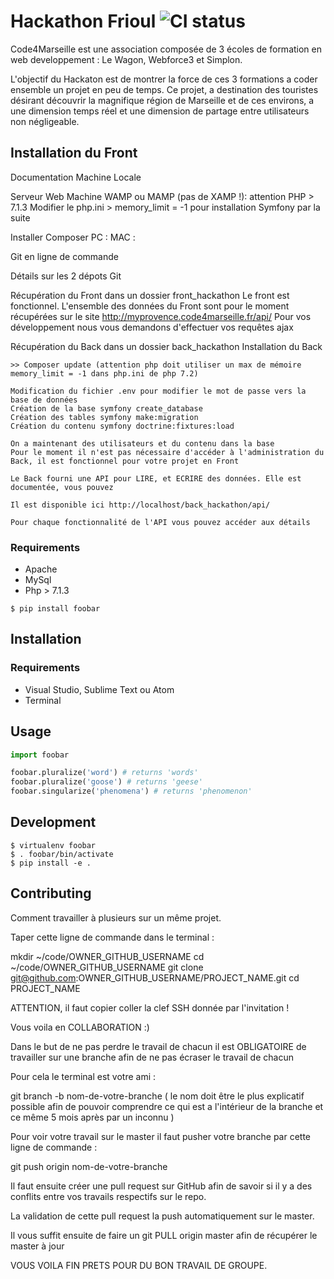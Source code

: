 # Hackathon Frioul ![CI status](http://myprovence.code4marseille.fr/media/logo/code4marseille.png)

Code4Marseille est une association composée de 3 écoles de formation en web developpement : Le Wagon, Webforce3 et Simplon.

L'objectif du Hackaton est de montrer la force de ces 3 formations a coder ensemble un projet en peu de temps. Ce projet, a destination des touristes désirant découvrir la magnifique région de Marseille et de ces environs, a une dimension temps réel et une dimension de partage entre utilisateurs non négligeable.

## Installation du Front

Documentation Machine Locale 

Serveur Web Machine WAMP ou MAMP (pas de XAMP !): attention PHP > 7.1.3
    Modifier le php.ini > memory_limit = -1 pour installation Symfony par la suite

Installer Composer
    PC : 
    MAC : 

Git en ligne de commande

Détails sur les 2 dépots Git

Récupération du Front dans un dossier front_hackathon
    Le front est fonctionnel. L'ensemble des données du Front sont pour le moment récupérées sur le site http://myprovence.code4marseille.fr/api/
    Pour vos développement nous vous demandons d'effectuer vos requêtes ajax 

Récupération du Back dans un dossier back_hackathon
    Installation du Back
    
    >> Composer update (attention php doit utiliser un max de mémoire memory_limit = -1 dans php.ini de php 7.2)

    Modification du fichier .env pour modifier le mot de passe vers la base de données
    Création de la base symfony create_database
    Création des tables symfony make:migration
    Création du contenu symfony doctrine:fixtures:load

    On a maintenant des utilisateurs et du contenu dans la base
    Pour le moment il n'est pas nécessaire d'accéder à l'administration du Back, il est fonctionnel pour votre projet en Front

    Le Back fourni une API pour LIRE, et ECRIRE des données. Elle est documentée, vous pouvez 

    Il est disponible ici http://localhost/back_hackathon/api/

    Pour chaque fonctionnalité de l'API vous pouvez accéder aux détails






    



### Requirements
* Apache
* MySql
* Php > 7.1.3

`$ pip install foobar`

## Installation

### Requirements
* Visual Studio, Sublime Text ou Atom
* Terminal



## Usage

```python
import foobar

foobar.pluralize('word') # returns 'words'
foobar.pluralize('goose') # returns 'geese'
foobar.singularize('phenomena') # returns 'phenomenon'
```

## Development
```
$ virtualenv foobar
$ . foobar/bin/activate
$ pip install -e .
```

## Contributing

Comment travailler à plusieurs sur un même projet.

Taper cette ligne de commande dans le terminal :

mkdir ~/code/OWNER_GITHUB_USERNAME
cd ~/code/OWNER_GITHUB_USERNAME
git clone git@github.com:OWNER_GITHUB_USERNAME/PROJECT_NAME.git
cd PROJECT_NAME

ATTENTION, il faut copier coller la clef SSH donnée par l'invitation !


Vous voila en COLLABORATION :)

Dans le but de ne pas perdre le travail de chacun il est OBLIGATOIRE de travailler sur une branche afin de ne pas écraser le travail de chacun

Pour cela le terminal est votre ami :

git branch -b nom-de-votre-branche 
( le nom doit être le plus explicatif possible afin de pouvoir comprendre ce qui est a l'intérieur de la branche et ce même 5 mois après par un inconnu )

Pour voir votre travail sur le master il faut pusher votre branche par cette ligne de commande :

git push origin nom-de-votre-branche

Il faut ensuite créer une pull request sur GitHub afin de savoir si il y a des conflits entre vos travails respectifs sur le repo.

La validation de cette pull request la push automatiquement sur le master.

Il vous suffit ensuite de faire un git PULL origin master afin de récupérer le master à jour


VOUS VOILA FIN PRETS POUR DU BON TRAVAIL DE GROUPE.

